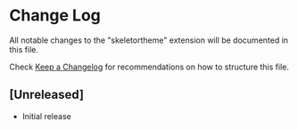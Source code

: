 # Change Log

All notable changes to the "skeletortheme" extension will be documented in this file.

Check [Keep a Changelog](http://keepachangelog.com/) for recommendations on how to structure this file.

## [Unreleased]

- Initial release
